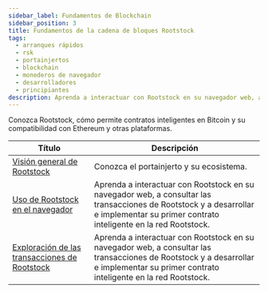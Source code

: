 ```yaml
---
sidebar_label: Fundamentos de Blockchain
sidebar_position: 3
title: Fundamentos de la cadena de bloques Rootstock
tags:
  - arranques rápidos
  - rsk
  - portainjertos
  - blockchain
  - monederos de navegador
  - desarrolladores
  - principiantes
description: Aprenda a interactuar con Rootstock en su navegador web, a consultar las transacciones de Rootstock y a desarrollar e implementar su primer contrato inteligente en la red Rootstock.
---
```


Conozca Rootstock, cómo permite contratos inteligentes en Bitcoin y su compatibilidad con Ethereum y otras plataformas.

| Título                                                                                           | Descripción                                                                                                                                                                                           |
| ------------------------------------------------------------------------------------------------ | ----------------------------------------------------------------------------------------------------------------------------------------------------------------------------------------------------- |
| [Visión general de Rootstock](/developers/blockchain-essentials/overview/)                       | Conozca el portainjerto y su ecosistema.                                                                                                                                              |
| [Uso de Rootstock en el navegador](/developers/blockchain-essentials/browser/)                   | Aprenda a interactuar con Rootstock en su navegador web, a consultar las transacciones de Rootstock y a desarrollar e implementar su primer contrato inteligente en la red Rootstock. |
| [Exploración de las transacciones de Rootstock](/developers/blockchain-essentials/transactions/) | Aprenda a interactuar con Rootstock en su navegador web, a consultar las transacciones de Rootstock y a desarrollar e implementar su primer contrato inteligente en la red Rootstock. |
